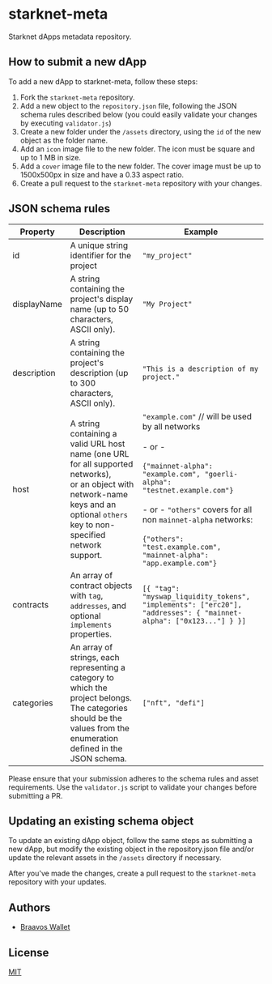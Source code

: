 # starknet-meta
Starknet dApps metadata repository.

## How to submit a new dApp
To add a new dApp to starknet-meta, follow these steps:

1. Fork the `starknet-meta` repository.
2. Add a new object to the `repository.json` file, following the JSON schema rules described below (you could easily validate your changes by executing `validator.js`) 
3. Create a new folder under the `/assets` directory, using the `id` of the new object as the folder name.
4. Add an `icon` image file to the new folder. The icon must be square and up to 1 MB in size.
5. Add a `cover` image file to the new folder. The cover image must be up to 1500x500px in size and have a 0.33 aspect ratio.
6. Create a pull request to the `starknet-meta` repository with your changes.

## JSON schema rules
| Property    | Description                                                                                                                                                                            | Example                                                                                                                                                                                                                                                                                                  |
|-------------|----------------------------------------------------------------------------------------------------------------------------------------------------------------------------------------|----------------------------------------------------------------------------------------------------------------------------------------------------------------------------------------------------------------------------------------------------------------------------------------------------------|
| id          | A unique string identifier for the project                                                                                                                                             | `"my_project"`                                                                                                                                                                                                                                                                                           |
| displayName | A string containing the project's display name (up to 50 characters, ASCII only).                                                                                                      | `"My Project"`                                                                                                                                                                                                                                                                                           |
| description | A string containing the project's description (up to 300 characters, ASCII only).                                                                                                      | `"This is a description of my project."`                                                                                                                                                                                                                                                                 |
| host        | A string containing a valid URL host name (one URL for all supported networks),<br/>or an object with network-name keys and an optional `others` key to non-specified network support. | `"example.com"` // will be used by all networks<br/><br/>- or -<br/><br/>`{"mainnet-alpha": "example.com", "goerli-alpha": "testnet.example.com"}`<br/><br/>- or - `"others"` covers for all non `mainnet-alpha` networks:<br/><br/>`{"others": "test.example.com", "mainnet-alpha": "app.example.com"}` |
| contracts   | An array of contract objects with `tag`, `addresses`, and optional `implements` properties.                                                                                            | `[{ "tag": "myswap_liquidity_tokens", "implements": ["erc20"], "addresses": { "mainnet-alpha": ["0x123..."] } }]`                                                                                                                                                                                        |
| categories  | An array of strings, each representing a category to which the project belongs. The categories should be the values from the enumeration defined in the JSON schema.                   | `["nft", "defi"]`                                                                                                                                                                                                                                                                                        |

Please ensure that your submission adheres to the schema rules and asset requirements.
Use the `validator.js` script to validate your changes before submitting a PR.

## Updating an existing schema object
To update an existing dApp object, follow the same steps as submitting a new dApp,
but modify the existing object in the repository.json file and/or update the relevant
assets in the `/assets` directory if necessary.

After you've made the changes, create a pull request to the `starknet-meta` repository with your updates.

## Authors

- [Braavos Wallet](https://github.com/myBraavos)


## License

[MIT](https://choosealicense.com/licenses/mit/)
